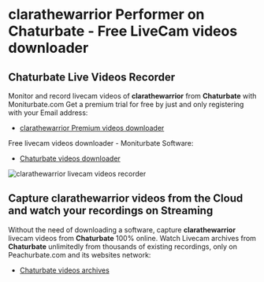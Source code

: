 # clarathewarrior Performer on Chaturbate - Free LiveCam videos downloader

## Chaturbate Live Videos Recorder

Monitor and record livecam videos of **clarathewarrior** from **Chaturbate** with Moniturbate.com
Get a premium trial for free by just and only registering with your Email address:
* [clarathewarrior Premium videos downloader](https://moniturbate.com/request-demo-licence-key.html)

Free livecam videos downloader - Moniturbate Software:
* [Chaturbate videos downloader](https://moniturbate.com/moniturbate-download-software.html)

![clarathewarrior livecam videos recorder](https://peachurnet.com/templates/moniturbate-software.png)


## Capture clarathewarrior videos from the Cloud and watch your recordings on Streaming

Without the need of downloading a software, capture **clarathewarrior** livecam videos from **Chaturbate** 100% online.
Watch Livecam archives from **Chaturbate** unlimitedly from thousands of existing recordings, only on Peachurbate.com and its websites network:
* [Chaturbate videos archives](https://peachurnet.com/)